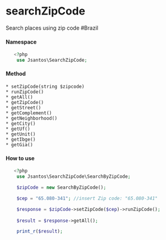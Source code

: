 # searchZipCode
Search places using zip code #Brazil

#### Namespace
```php
   <?php
    use Jsantos\SearchZipCode;
```
#### Method

	* setZipCode(string $zipcode)
	* runZipCode()
	* getAll()
	* getZipCode()
	* getStreet()
	* getComplement()
	* getNeighborhood()
	* getCity()
	* getUf()
	* getUnit()
	* getIbge()
	* getGia()

#### How to use
```php
   <?php
   	use Jsantos\SearchZipCode\SearchByZipCode;

	$zipCode = new SearchByZipCode();

	$cep = "65.080-341"; //insert Zip code: "65.080-341"

	$response = $zipCode->setZipCode($cep)->runZipCode();
	
	$result = $response->getAll();

	print_r($result);
```
